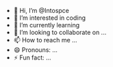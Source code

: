 - 👋 Hi, I’m @Intospce
- 👀 I’m interested in coding
- 🌱 I’m currently learning 
- 💞️ I’m looking to collaborate on ...
- 📫 How to reach me ...
- 😄 Pronouns: ...
- ⚡ Fun fact: ...

<!---
Intospce/Intospce is a ✨ special ✨ repository because its `README.md` (this file) appears on your GitHub profile.
You can click the Preview link to take a look at your changes.
--->
